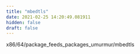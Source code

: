```yaml
---
title: "mbedtls"
date: 2021-02-25 14:20:49.081911
hidden: false
draft: false
---
```


x86/64/package_feeds_packages_umurmur/mbedtls

